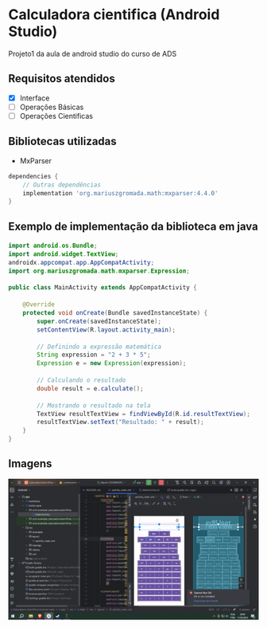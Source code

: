 # Calculadora cientifica (Android Studio)

Projeto1 da aula de android studio do curso de ADS


## Requisitos atendidos

- [x] Interface
- [ ] Operações Básicas
- [ ] Operações Cientificas

## Bibliotecas utilizadas

- MxParser

```gradle
dependencies {
    // Outras dependências
    implementation 'org.mariuszgromada.math:mxparser:4.4.0'
}
```


## Exemplo de implementação da biblioteca em java

```java
import android.os.Bundle;
import android.widget.TextView;
androidx.appcompat.app.AppCompatActivity;
import org.mariuszgromada.math.mxparser.Expression;

public class MainActivity extends AppCompatActivity {

    @Override
    protected void onCreate(Bundle savedInstanceState) {
        super.onCreate(savedInstanceState);
        setContentView(R.layout.activity_main);

        // Definindo a expressão matemática
        String expression = "2 + 3 * 5";
        Expression e = new Expression(expression);

        // Calculando o resultado
        double result = e.calculate();

        // Mostrando o resultado na tela
        TextView resultTextView = findViewById(R.id.resultTextView);
        resultTextView.setText("Resultado: " + result);
    }
}

```

## Imagens

![Captura de tela](CapturadeTela.png)